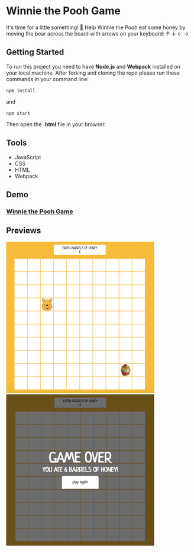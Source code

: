 # Winnie the Pooh Game

It's time for a little something! 🍯 Help Winnie the Pooh eat some honey by moving the bear across the board with arrows on your keyboard: ↑ ↓ ← →



## Getting Started

To run this project you need to have **Node.js** and **Webpack** installed on your local machine. After forking and cloning the repo please run these commands in your command line:

```
npm install
```

and

```
npm start
```

Then open the **.html** file in your browser.



## Tools

- JavaScript
- CSS
- HTML
- Webpack



## Demo

### [Winnie the Pooh Game](https://karin-on.github.io/winnie-game/)



## Previews

 ![winnie-game_prev1](./images/winnie-game_prev1.png)   ![winnie-game_prev2](./images/winnie-game_prev2.png)

